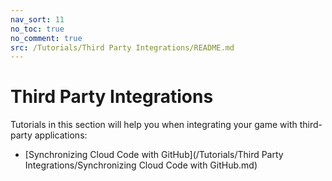 ```yaml
---
nav_sort: 11
no_toc: true
no_comment: true
src: /Tutorials/Third Party Integrations/README.md
---
```


# Third Party Integrations

Tutorials in this section will help you when integrating your game with third-party applications:
* [Synchronizing Cloud Code with GitHub](/Tutorials/Third Party Integrations/Synchronizing Cloud Code with GitHub.md)
